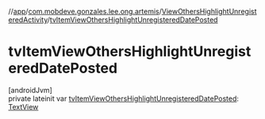 //[app](../../../index.md)/[com.mobdeve.gonzales.lee.ong.artemis](../index.md)/[ViewOthersHighlightUnregisteredActivity](index.md)/[tvItemViewOthersHighlightUnregisteredDatePosted](tv-item-view-others-highlight-unregistered-date-posted.md)

# tvItemViewOthersHighlightUnregisteredDatePosted

[androidJvm]\
private lateinit var [tvItemViewOthersHighlightUnregisteredDatePosted](tv-item-view-others-highlight-unregistered-date-posted.md): [TextView](https://developer.android.com/reference/kotlin/android/widget/TextView.html)
